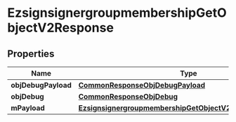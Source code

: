 

# EzsignsignergroupmembershipGetObjectV2Response

## Properties

Name | Type | Description | Notes
------------ | ------------- | ------------- | -------------
**objDebugPayload** | [**CommonResponseObjDebugPayload**](CommonResponseObjDebugPayload.md) |  | 
**objDebug** | [**CommonResponseObjDebug**](CommonResponseObjDebug.md) |  |  [optional]
**mPayload** | [**EzsignsignergroupmembershipGetObjectV2ResponseMPayload**](EzsignsignergroupmembershipGetObjectV2ResponseMPayload.md) |  | 




